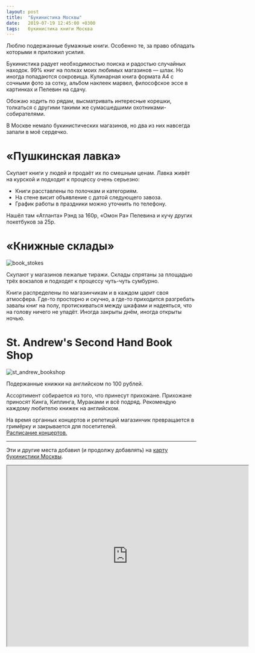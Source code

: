 ```yaml
---
layout: post
title:  "Букинистика Москвы"
date:   2019-07-19 12:45:00 +0300
tags: 	букинистика книги Москва
---
```


Люблю подержанные бумажные книги. Особенно те, за право обладать которыми я приложил усилия. 

Букинистика радует необходимостью поиска и радостью случайных находок. 99% книг на полках моих любимых магазинов — шлак. Но иногда попадаются сокровища. Кулинарная книга формата А4 с сочными фото за сотку, альбом наклеек марвел, философское эссе в картинках и Пелевин на сдачу. 

Обожаю ходить по рядам, высматривать интересные корешки, толкаться с другими такими же сумасшедшими охотниками-собирателями. 

В Москве немало букинистических магазинов, но два из них навсегда запали в моё сердечко. 

# «Пушкинская лавка» 

Скупает книги у людей и продаёт их по смешным ценам. Лавка живёт на курской и подходит к процессу очень серьезно: 
- Книги расставлены по полочкам и категориям. 
- На стене висит объявление с датой следующего завоза. 
- График работы в праздники можно уточнить по телефону. 

Нашёл там «Атланта» Рэнд за 160р, «Омон Ра» Пелевина и кучу других покетбуков за 25р. 

# «Книжные склады» 

![book_stokes]({{site.url}}/assets/bookstores/book_stokes.jpg)

Скупают у магазинов лежалые тиражи. Склады спрятаны за площадью трёх вокзалов и подходят к процессу чуть-чуть сумбурно. 

Книги распределены по магазинчикам и в каждом царит своя атмосфера. Где-то просторно и скучно, а где-то приходится разгребать завалы книг на полу, протискиваться между шкафами и надеяться, что на голову ничего не упадёт. 
Иногда закрыты днём, иногда открыты ночью. 

# St. Andrew's Second Hand Book Shop

![st_andrew_bookshop]({{site.url}}/assets/bookstores/st_andrew_bookshop.jpg)

Подержанные книжки на английском по 100 рублей. 

Ассортимент собирается из того, что принесут прихожане. Прихожане приносят Кинга, Киплинга, Мураками и всё подряд. Рекомендую каждому любителю книжек на английском.

На время органных концертов и репетиций магазинчик превращается в гримёрку и закрывается для посетителей.   
[Расписание концертов.](https://www.ticketland.ru/koncertnye-zaly/anglikanskiy-sobor-svyatogo-andreya/afisha/) 

---

Эти и другие места добавил (и продолжу добавлять) на [карту букинистики Москвы](http://tiny.cc/qbyr9y).

<div align = "center">
<iframe src="https://www.google.com/maps/d/u/0/embed?mid=1CkBQfLTitYaZBDwbgx9OEtiptMUsFOSc" width="640" height="480"></iframe>
</div>
